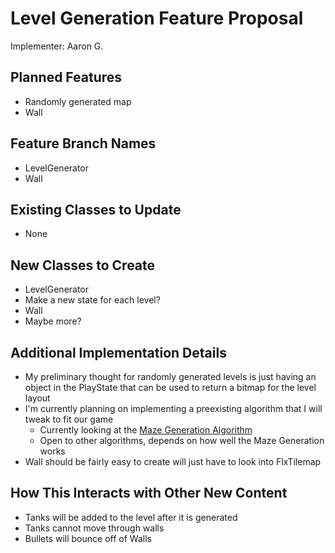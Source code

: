 # Level Generation Feature Proposal
Implementer: Aaron G.

## Planned Features
* Randomly generated map
* Wall

## Feature Branch Names
* LevelGenerator
* Wall

## Existing Classes to Update
* None

## New Classes to Create
* LevelGenerator
* Make a new state for each level?
* Wall
* Maybe more?

## Additional Implementation Details
* My preliminary thought for randomly generated levels is just having an object in the PlayState that can be used to return a bitmap for the level layout
* I'm currently planning on implementing a preexisting algorithm that I will tweak to fit our game
  * Currently looking at the [Maze Generation Algorithm](https://en.wikipedia.org/wiki/Maze_generation_algorithm#Recursive_division_method)
  * Open to other algorithms, depends on how well the Maze Generation works
* Wall should be fairly easy to create will just have to look into FlxTilemap

## How This Interacts with Other New Content
* Tanks will be added to the level after it is generated
* Tanks cannot move through walls
* Bullets will bounce off of Walls
